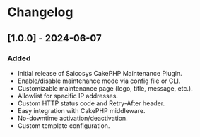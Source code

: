 # Changelog

## [1.0.0] - 2024-06-07

### Added

- Initial release of Saicosys CakePHP Maintenance Plugin.
- Enable/disable maintenance mode via config file or CLI.
- Customizable maintenance page (logo, title, message, etc.).
- Allowlist for specific IP addresses.
- Custom HTTP status code and Retry-After header.
- Easy integration with CakePHP middleware.
- No-downtime activation/deactivation.
- Custom template configuration.
